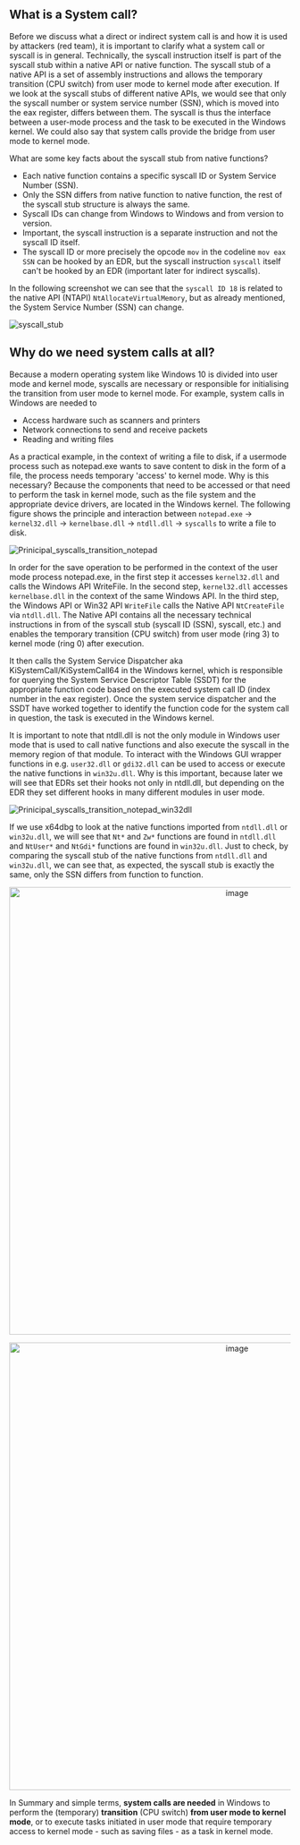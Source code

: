 ## What is a System call?
Before we discuss what a direct or indirect system call is and how it is used by attackers (red team), it is important to clarify what a system call or syscall is in general. Technically, the syscall instruction itself is part of the syscall stub within a native API or native function. The syscall stub of a native API is a set of assembly instructions and allows the temporary transition (CPU switch) from user mode to kernel mode after execution. If we look at the syscall stubs of different native APIs, we would see that only the syscall number or system service number (SSN), which is moved into the eax register, differs between them. The syscall is thus the interface between a user-mode process and the task to be executed in the Windows kernel. We could also say that system calls provide the bridge from user mode to kernel mode. 

What are some key facts about the syscall stub from native functions?

- Each native function contains a specific syscall ID or System Service Number (SSN).
- Only the SSN differs from native function to native function, the rest of the syscall stub structure is always the same.  
- Syscall IDs can change from Windows to Windows and from version to version.
- Important, the syscall instruction is a separate instruction and not the syscall ID itself.
- The syscall ID or more precisely the opcode ``mov`` in the codeline ``mov eax SSN`` can be hooked by an EDR, but the syscall instruction ``syscall`` itself can't be hooked by an EDR (important later for indirect syscalls).

In the following screenshot we can see that the ``syscall ID 18`` is related to the native API (NTAPI) ``NtAllocateVirtualMemory``, but as already mentioned, the System Service Number (SSN) can change. 

![syscall_stub](https://github.com/VirtualAlllocEx/DEFCON-31-Workshop-Syscalls/assets/50073731/982234b9-2b33-4b6f-aa34-9689067175d0)

## Why do we need system calls at all?
Because a modern operating system like Windows 10 is divided into user mode and kernel mode, syscalls are necessary or responsible for initialising the transition from user mode to kernel mode. For example, system calls in Windows are needed to
- Access hardware such as scanners and printers 
- Network connections to send and receive packets
- Reading and writing files

As a practical example, in the context of writing a file to disk, if a usermode process such as notepad.exe wants to save content to disk in the form of a file, the process needs temporary 'access' to kernel mode. Why is this necessary? Because the components that need to be accessed or that need to perform the task in kernel mode, such as the file system and the appropriate device drivers, are located in the Windows kernel. The following figure shows the principle and interaction between ``notepad.exe`` -> ``kernel32.dll`` -> ``kernelbase.dll`` -> ``ntdll.dll`` -> ``syscalls`` to write a file to disk.

![Prinicipal_syscalls_transition_notepad](https://github.com/VirtualAlllocEx/DEFCON-31-Workshop-Syscalls/assets/50073731/78da40aa-1ac5-4b59-b1ab-951ea9bbd481)

In order for the save operation to be performed in the context of the user mode process notepad.exe, in the first step it accesses ``kernel32.dll`` and calls the Windows API WriteFile. In the second step, ``kernel32.dll`` accesses ``kernelbase.dll`` in the context of the same Windows API. In the third step, the Windows API or Win32 API ``WriteFile`` calls the Native API ``NtCreateFile`` via ``ntdll.dll``. The Native API contains all the necessary technical instructions in from of the syscall stub (syscall ID (SSN), syscall, etc.) and enables the temporary transition (CPU switch) from user mode (ring 3) to kernel mode (ring 0) after execution.

It then calls the System Service Dispatcher aka KiSystemCall/KiSystemCall64 in the Windows kernel, which is responsible for querying the System Service Descriptor Table (SSDT) for the appropriate function code based on the executed system call ID (index number in the eax register). Once the system service dispatcher and the SSDT have worked together to identify the function code for the system call in question, the task is executed in the Windows kernel. 

It is important to note that ntdll.dll is not the only module in Windows user mode that is used to call native functions and also execute the syscall in the memory region of that module. To interact with the Windows GUI wrapper functions in e.g. ``user32.dll`` or ``gdi32.dll`` can be used to access or execute the native functions in ``win32u.dll``. Why is this important, because later we will see that EDRs set their hooks not only in ntdll.dll, but depending on the EDR they set different hooks in many different modules in user mode. 

![Prinicipal_syscalls_transition_notepad_win32dll](https://github.com/VirtualAlllocEx/DEFCON-31-Syscalls-Workshop/assets/50073731/36d74bc2-604b-4908-bf53-b1964b33ede6)

If we use x64dbg to look at the native functions imported from ``ntdll.dll`` or ``win32u.dll``, we will see that ``Nt*`` and ``Zw*`` functions are found in ``ntdll.dll`` and ``NtUser*`` and ``NtGdi*`` functions are found in ``win32u.dll``. Just to check, by comparing the syscall stub of the native functions from ``ntdll.dll`` and ``win32u.dll``, we can see that, as expected, the syscall stub is exactly the same, only the SSN differs from function to function. 

<p align="center">
<img width="800" alt="image" src="https://github.com/VirtualAlllocEx/DEFCON-31-Syscalls-Workshop/assets/50073731/ba48a2d7-4073-400a-bcdc-76932e23c931">
</p>
<p align="center">
<img width="800" alt="image" src="https://github.com/VirtualAlllocEx/DEFCON-31-Syscalls-Workshop/assets/50073731/2a39fc31-63ef-45d9-8891-2ca8b1dc5c24">
</p>


In Summary and simple terms, **system calls are needed** in Windows to perform the (temporary) **transition** (CPU switch) **from user mode to kernel mode**, or to execute tasks initiated in user mode that require temporary access to kernel mode - such as saving files - as a task in kernel mode.
